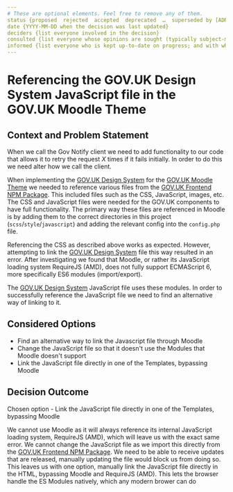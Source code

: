 ```yaml
---
# These are optional elements. Feel free to remove any of them.
status {proposed  rejected  accepted  deprecated  …  superseded by [ADR-0005](0005-example.md)}
date {YYYY-MM-DD when the decision was last updated}
deciders {list everyone involved in the decision}
consulted {list everyone whose opinions are sought (typically subject-matter experts); and with whom there is a two-way communication}
informed {list everyone who is kept up-to-date on progress; and with whom there is a one-way communication}
---
```


# Referencing the GOV.UK Design System JavaScript file in the GOV.UK Moodle Theme

## Context and Problem Statement

When we call the Gov Notify client we need to add functionality to our code that allows it to retry the request _X_ times if it fails initially. In order to do this we need alter how we call the client.

When implementing the [GOV.UK Design System](https://design-system.service.gov.uk/) for the [GOV.UK Moodle Theme](https://github.com/DFE-Digital/govuk-moodle-theme) we needed to reference various files from the [GOV.UK Frontend NPM Package](https://www.npmjs.com/package/govuk-frontend). This included files such as the CSS, JavaScript, images, etc. The CSS and JavaScript files were needed for the GOV.UK components to have full functionality. The primary way these files are referenced in Moodle is by adding them to the correct directories in this project (`scss`/`style`/`javascript`) and adding the relevant config into the `config.php` file.

Referencing the CSS as described above works as expected. However, attempting to link the [GOV.UK Design System](https://design-system.service.gov.uk/) file this way resulted in an error. After investigating we found that Moodle, or rather its JavaScript loading system RequireJS (AMD), does not fully support ECMAScript 6, more specifically ES6 modules (import/export).

The [GOV.UK Design System](https://design-system.service.gov.uk/) JavaScript file uses these modules. In order to successfully reference the JavaScript file we need to find an alternative way of linking to it.

## Considered Options

- Find an alternative way to link the Javascript file through Moodle
- Change the JavaScript file so that it doesn't use the Modules that Moodle doesn't support
- Link the JavaScript file directly in one of the Templates, bypassing Moodle

## Decision Outcome

Chosen option - Link the JavaScript file directly in one of the Templates, bypassing Moodle

We cannot use Moodle as it will always reference its internal JavaScript loading system, RequireJS (AMD), which will leave us with the exact same error. We cannot change the JavaScript file as we import this directly from the [GOV.UK Frontend NPM Package](https://www.npmjs.com/package/govuk-frontend). We need to be able to receive updates that are released, manually updating the file would block us from doing so. This leaves us with one option, manually link the JavaScript file directly in the HTML, bypassing Moodle and RequireJS (AMD). This lets the browser handle the ES Modules natively, which any modern brower can do
